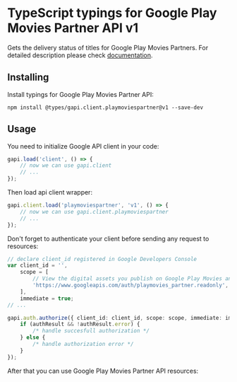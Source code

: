 # TypeScript typings for Google Play Movies Partner API v1

Gets the delivery status of titles for Google Play Movies Partners.
For detailed description please check [documentation](https://developers.google.com/playmoviespartner/).

## Installing

Install typings for Google Play Movies Partner API:

```
npm install @types/gapi.client.playmoviespartner@v1 --save-dev
```

## Usage

You need to initialize Google API client in your code:

```typescript
gapi.load('client', () => {
    // now we can use gapi.client
    // ...
});
```

Then load api client wrapper:

```typescript
gapi.client.load('playmoviespartner', 'v1', () => {
    // now we can use gapi.client.playmoviespartner
    // ...
});
```

Don't forget to authenticate your client before sending any request to resources:

```typescript
// declare client_id registered in Google Developers Console
var client_id = '',
    scope = [
        // View the digital assets you publish on Google Play Movies and TV
        'https://www.googleapis.com/auth/playmovies_partner.readonly',
    ],
    immediate = true;
// ...

gapi.auth.authorize({ client_id: client_id, scope: scope, immediate: immediate }, (authResult) => {
    if (authResult && !authResult.error) {
        /* handle succesfull authorization */
    } else {
        /* handle authorization error */
    }
});
```

After that you can use Google Play Movies Partner API resources:

```typescript
```
